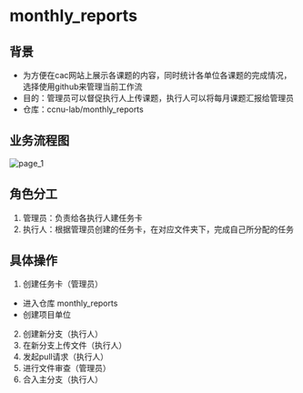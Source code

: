 # monthly_reports

## 背景
- 为方便在cac网站上展示各课题的内容，同时统计各单位各课题的完成情况，选择使用github来管理当前工作流
- 目的：管理员可以督促执行人上传课题，执行人可以将每月课题汇报给管理员
- 仓库：ccnu-lab/monthly_reports
## 业务流程图
![page_1](https://user-images.githubusercontent.com/101395055/223350608-4c5a565a-094f-463e-9b49-31011922f6ad.png)
## 角色分工
1. 管理员：负责给各执行人建任务卡
2. 执行人：根据管理员创建的任务卡，在对应文件夹下，完成自己所分配的任务
## 具体操作
1. 创建任务卡（管理员）
- 进入仓库 monthly_reports
- 创建项目单位
2. 创建新分支（执行人）
3. 在新分支上传文件（执行人）
4. 发起pull请求（执行人）
5. 进行文件审查（管理员）
6. 合入主分支（执行人）

